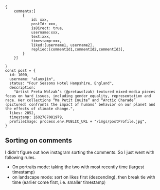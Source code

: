 ```
{
    comments:[
        {
            id: xxx,
            postId: xxx,
            isDirect: true,
            username:xxx,
            text:xxx,
            timestamp:xxx,
            liked:[username1, username2],
            replied:[commentId1,commentId2,commentId3],
        }
    }]

}
const post = {
  id: 1000,
  username: "alanxjin",
  status: "Four Seasons Hotel Hampshire, England",
  description:
    "Artist Preta Wolzak’s (@pretawolzak) textured mixed-media pieces focus on hard issues, including gender equality, representation and race. Her collections “Ma Petit Inuite” and “Arctic Charade” (pictured) confronts the impact of humans’ behavior on our planet and the effects of climate change.",
  likes: 2852,
  timestamp: 1602787081979,
  profileImage: process.env.PUBLIC_URL + "/imgs/postProfile.jpg",
}
```

## Sorting on comments

I didn't figure out how instagram sorting the comments. So I just went with following rules.

- On portraits mode: taking the two with most recently time (largest timestamp)
- on landscape mode: sort on likes first (descending), then break tie with time (earlier come first, i.e. smaller timestamp)
